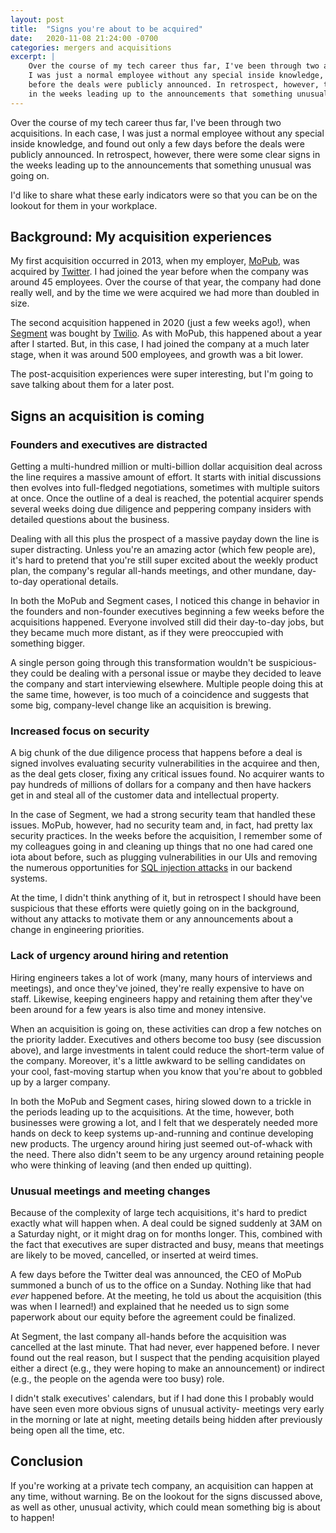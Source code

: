 ```yaml
---
layout: post
title:  "Signs you're about to be acquired"
date:   2020-11-08 21:24:00 -0700
categories: mergers and acquisitions
excerpt: |
    Over the course of my tech career thus far, I've been through two acquisitions. In each case,
    I was just a normal employee without any special inside knowledge, and found out only a few days
    before the deals were publicly announced. In retrospect, however, there were some clear signs
    in the weeks leading up to the announcements that something unusual was going on.
---
```


Over the course of my tech career thus far, I've been through two acquisitions. In each case,
I was just a normal employee without any special inside knowledge, and found out only a few days
before the deals were publicly announced. In retrospect, however, there were some clear signs
in the weeks leading up to the announcements that something unusual was going on.

I'd like to share what these early indicators were so that you can be on the lookout for them
in your workplace.

## Background: My acquisition experiences

My first acquisition occurred in 2013, when my employer, [MoPub](https://mopub.com/), was acquired
by [Twitter](https://twitter.com). I had joined the year before when the company was around 45
employees. Over the course of that year, the company had done really well, and by the time we were
acquired we had more than doubled in size.

The second acquisition happened in 2020 (just a few weeks ago!), when
[Segment](https://segment.com/) was bought by [Twilio](https://twilio.com). As with MoPub,
this happened about a year after I started. But, in this case, I had joined the company at
a much later stage, when it was around 500 employees, and growth was a bit lower.

The post-acquisition experiences were super interesting, but I'm going to save talking
about them for a later post.

## Signs an acquisition is coming

### Founders and executives are distracted

Getting a multi-hundred million or multi-billion dollar acquisition deal across the line requires
a massive amount of effort. It starts with initial discussions then evolves into full-fledged
negotiations, sometimes with multiple suitors at once. Once the outline of a deal is reached, the
potential acquirer spends several weeks doing due diligence and peppering company insiders
with detailed questions about the business.

Dealing with all this plus the prospect of a massive payday down the line is super
distracting. Unless you're an amazing actor (which few people are), it's hard to pretend that
you're still super excited about the weekly product plan, the company's regular all-hands meetings,
and other mundane, day-to-day operational details.

In both the MoPub and Segment cases, I noticed this change in behavior in the founders and
non-founder executives beginning a few weeks before the acquisitions happened. Everyone involved
still did their day-to-day jobs, but they became much more distant, as if they were
preoccupied with something bigger.

A single person going through this transformation wouldn't be suspicious- they could be dealing
with a personal issue or maybe they decided to leave the company and start interviewing elsewhere.
Multiple people doing this at the same time, however, is too much of a coincidence and suggests
that some big, company-level change like an acquisition is brewing.

### Increased focus on security

A big chunk of the due diligence process that happens before a deal is signed involves evaluating
security vulnerabilities in the acquiree and then, as the deal gets closer, fixing any critical
issues found. No acquirer wants to pay hundreds of millions of dollars for a company and then have
hackers get in and steal all of the customer data and intellectual property.

In the case of Segment, we had a strong security team that handled these issues. MoPub, however,
had no security team and, in fact, had pretty lax security practices. In the weeks before the
acquisition, I remember some of my colleagues going in and cleaning up things that no one had cared
one iota about before, such as plugging vulnerabilities in our UIs and removing
the numerous opportunities for [SQL injection attacks](https://en.wikipedia.org/wiki/SQL_injection)
in our backend systems.

At the time, I didn't think anything of it, but in retrospect I should have been suspicious
that these efforts were quietly going on in the background, without any attacks to motivate them
or any announcements about a change in engineering priorities.

### Lack of urgency around hiring and retention

Hiring engineers takes a lot of work (many, many hours of interviews and meetings), and once
they've joined, they're really expensive to have on staff. Likewise, keeping engineers happy
and retaining them after they've been around for a few years is also time and money intensive.

When an acquisition is going on, these activities can drop a few notches on the priority ladder. Executives and others become too busy (see discussion above), and large investments in talent
could reduce the short-term value of the company. Moreover, it's a little awkward to be selling
candidates on your cool, fast-moving startup when you know that you're about to gobbled up by
a larger company.

In both the MoPub and Segment cases, hiring slowed down to a trickle in the periods leading up
to the acquisitions. At the time, however, both businesses were growing a lot, and I felt that
we desperately needed more hands on deck to keep systems up-and-running and continue developing
new products. The urgency around hiring just seemed out-of-whack with the need. There also didn't
seem to be any urgency around retaining people who were thinking of leaving (and then ended
up quitting).

### Unusual meetings and meeting changes

Because of the complexity of large tech acquisitions, it's hard to predict exactly what will
happen when. A deal could be signed suddenly at 3AM on a Saturday night, or it might drag on
for months longer. This, combined with the fact that executives are super distracted and busy,
means that meetings are likely to be moved, cancelled, or inserted at weird times.

A few days before the Twitter deal was announced, the CEO of MoPub summoned a bunch of us to
the office on a Sunday. Nothing like that had *ever* happened before. At the meeting, he told us
about the acquisition (this was when I learned!) and explained that he needed us to sign some
paperwork about our equity before the agreement could be finalized.

At Segment, the last company all-hands before the acquisition was cancelled at the last minute.
That had never, ever happened before. I never found out the real reason, but I suspect that
the pending acquisition played either a direct (e.g., they were hoping to make an announcement)
or indirect (e.g., the people on the agenda were too busy) role.

I didn't stalk executives' calendars, but if I had done this I probably would have seen even
more obvious signs of unusual activity- meetings very early in the morning or late at night,
meeting details being hidden after previously being open all the time, etc.

## Conclusion

If you're working at a private tech company, an acquisition can happen at any time, without
warning. Be on the lookout for the signs discussed above, as well as other, unusual activity,
which could mean something big is about to happen!